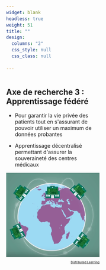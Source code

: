 ```yaml
---
widget: blank
headless: true
weight: 51
title: ""
design:
  columns: "2"
  css_style: null
  css_class: null

---
```

    
    
<div class="row">
  <div class="column" style="width:50%">
    <h2><strong>Axe de recherche 3 : Apprentissage fédéré</strong></h2>
    <ul>
      <li><p>Pour garantir la vie privée des patients tout en s'assurant de pouvoir utiliser un maximum de données probantes</p></li>
      <li><p>Apprentissage décentralisé permettant d'assurer la souveraineté des centres médicaux</p></li>
    </ul>
  </div>
  <div class="column" style="width:50% ">
    <img src="apprentissage-federe-400x400.png" >
    <div style="text-align: right;">
      <a class="fa-brands fa-youtube fa-2x" href="https://www.youtube.com/watch?v=nQpqMIuHyOk" target="_blank" rel="noopener noreferrer">
        <small><small><small> Distributed Learning </small></small></small>
      </a>
    </div>
  </div>
</div>

